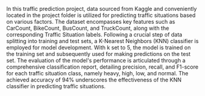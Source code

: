 In this traffic prediction project, data sourced from Kaggle and conveniently located in the project folder is utilized for predicting traffic situations based on various factors. The dataset encompasses key features such as CarCount, BikeCount, BusCount, and TruckCount, along with the corresponding Traffic Situation labels. Following a crucial step of data splitting into training and test sets, a K-Nearest Neighbors (KNN) classifier is employed for model development. With k set to 5, the model is trained on the training set and subsequently used for making predictions on the test set. The evaluation of the model's performance is articulated through a comprehensive classification report, detailing precision, recall, and F1-score for each traffic situation class, namely heavy, high, low, and normal. The achieved accuracy of 94% underscores the effectiveness of the KNN classifier in predicting traffic situations. 
